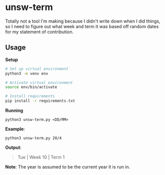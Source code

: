 # unsw-term
Totally not a tool I'm making because I didn't write down when I did things, so I need to figure out what week and term it was based off random dates for my statement of contribution.

## Usage
**Setup**
```sh
# Set up virtual environment
python3 -m venv env

# Activate virtual environment
source env/bin/activate

# Install requirements
pip install -r requirements.txt
```

**Running**
```
python3 unsw-term.py <DD/MM>
```
**Example**:

```python3 unsw-term.py 20/4```

**Output**:
> Tue | Week 10 | Term 1


**Note**: The year is assumed to be the current year it is run in.
